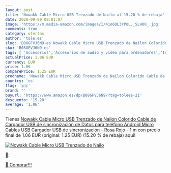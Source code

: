 ```yaml
---
layout: post
title: 'Nowakk Cable Micro USB Trenzado de Nailo al 15.20 % de rebaja'
date: 2020-09-09 09:01:07
image: 'https://m.media-amazon.com/images/I/41o6DL3YP0L._SL400_.jpg'
comments: true
category: ofertas
author: 'tole.es'
slug: 'B08GFVJ6N9-es Nowakk Cable Micro USB Trenzado de Nailon Colorido Cable...'
sku: 'B08GFVJ6N9-es'
tags: [ 'Accesorios','Accesorios de audio y vídeo para ordenadores','Informática','Webcams y telefonía VoIP','android', ]
actualPrice: 1.06 EUR
currency: EUR
price: 1.06
comparePrice: 1.25 EUR
prodname: 'Nowakk Cable Micro USB Trenzado de Nailon Colorido Cable de Cargador USB de sincronización de Datos para teléfono Android Micro Cables USB Cargador USB de sincronización - Rosa Rojo - 1 m'
country: 'es'
flag: '🇪🇸'
brand: ''
buyurl: 'https://www.amazon.es/dp/B08GFVJ6N9/?tag=tolees-21'
descuento: '15.20'
average: '1.06'
---
```


Tienes [Nowakk Cable Micro USB Trenzado de Nailon Colorido Cable de Cargador USB de sincronización de Datos para teléfono Android Micro Cables USB Cargador USB de sincronización - Rosa Rojo - 1 m](https://www.amazon.es/dp/B08GFVJ6N9/?tag=tolees-21) con precio final de  1.06 EUR (original: 1.25 EUR) (15.20 %  de rebaja) aqui!

[![Nowakk Cable Micro USB Trenzado de Nailo](https://m.media-amazon.com/images/I/41o6DL3YP0L._SL400_.jpg)](https://www.amazon.es/dp/B08GFVJ6N9/?tag=tolees-21)

🔎:


[🛒 Comprar!!!](https://www.amazon.es/dp/B08GFVJ6N9/?tag=tolees-21)
